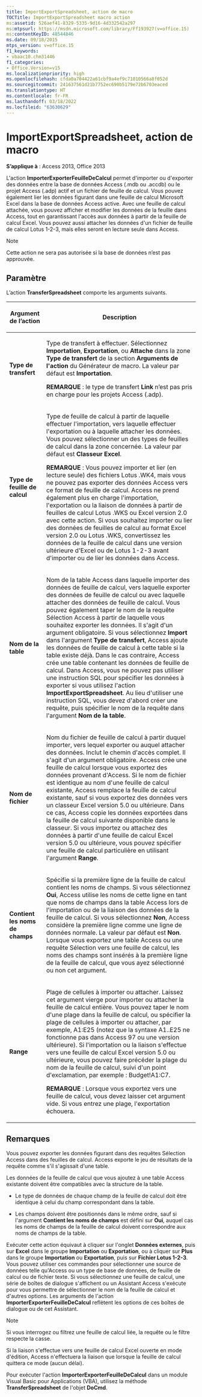 ```yaml
---
title: ImportExportSpreadsheet, action de macro
TOCTitle: ImportExportSpreadsheet macro action
ms:assetid: 526aef41-8329-5335-9d16-4d332542a297
ms:mtpsurl: https://msdn.microsoft.com/library/Ff193927(v=office.15)
ms:contentKeyID: 48544846
ms.date: 09/18/2015
mtps_version: v=office.15
f1_keywords:
- vbaac10.chm31446
f1_categories:
- Office.Version=v15
ms.localizationpriority: high
ms.openlocfilehash: cfda0a704422a61cbf9a4ef9c71010566a8f052d
ms.sourcegitcommit: 241637561d21b7752ec690b5179e72b6703eaced
ms.translationtype: HT
ms.contentlocale: fr-FR
ms.lasthandoff: 03/18/2022
ms.locfileid: "63630629"
---
```

# <a name="importexportspreadsheet-macro-action"></a>ImportExportSpreadsheet, action de macro

**S’applique à** : Access 2013, Office 2013

L'action **ImporterExporterFeuilleDeCalcul** permet d'importer ou d'exporter des données entre la base de données Access (.mdb ou .accdb) ou le projet Access (.adp) actif et un fichier de feuille de calcul. Vous pouvez également lier les données figurant dans une feuille de calcul Microsoft Excel dans la base de données Access active. Avec une feuille de calcul attachée, vous pouvez afficher et modifier les données de la feuille dans Access, tout en garantissant l'accès aux données à partir de la feuille de calcul Excel. Vous pouvez aussi attacher les données d'un fichier de feuille de calcul Lotus 1-2-3, mais elles seront en lecture seule dans Access.

> [!NOTE]
> Cette action ne sera pas autorisée si la base de données n’est pas approuvée. 

## <a name="setting"></a>Paramètre

L’action **TransferSpreadsheet** comporte les arguments suivants.

<table>
<colgroup>
<col />
<col />
</colgroup>
<thead>
<tr class="header">
<th><p>Argument de l’action</p></th>
<th><p>Description</p></th>
</tr>
</thead>
<tbody>
<tr class="odd">
<td><p><strong>Type de transfert</strong></p></td>
<td><p>Type de transfert à effectuer. Sélectionnez <strong>Importation</strong>, <strong>Exportation</strong>, ou <strong>Attache</strong> dans la zone <strong>Type de transfert</strong> de la section <strong>Arguments de l'action</strong> du Générateur de macro. La valeur par défaut est <strong>Importation</strong>.  </p><p><strong>REMARQUE</strong> : le type de transfert <STRONG>Link</STRONG> n’est pas pris en charge pour les projets Access (.adp).</p></td>
</tr>
<tr class="even">
<td><p><strong>Type de feuille de calcul</strong></p></td>
<td><p>Type de feuille de calcul à partir de laquelle effectuer l'importation, vers laquelle effectuer l'exportation ou à laquelle attacher les données. Vous pouvez sélectionner un des types de feuilles de calcul dans la zone concernée. La valeur par défaut est <strong>Classeur Excel</strong>.  </p><p><strong>REMARQUE</strong> : Vous pouvez importer et lier (en lecture seule) des fichiers Lotus .WK4, mais vous ne pouvez pas exporter des données Access vers ce format de feuille de calcul. Access ne prend également plus en charge l'importation, l'exportation ou la liaison de données à partir de feuilles de calcul Lotus .WKS ou Excel version 2.0 avec cette action. Si vous souhaitez importer ou lier des données de feuilles de calcul au format Excel version 2.0 ou Lotus .WKS, convertissez les données de la feuille de calcul dans une version ultérieure d'Excel ou de Lotus 1-2-3 avant d'importer ou de lier les données dans Access.</p>
</td>
</tr>
<tr class="odd">
<td><p><strong>Nom de la table</strong></p></td>
<td><p>Nom de la table Access dans laquelle importer des données de feuille de calcul, vers laquelle exporter des données de feuille de calcul ou avec laquelle attacher des données de feuille de calcul. Vous pouvez également taper le nom de la requête Sélection Access à partir de laquelle vous souhaitez exporter les données. Il s'agit d'un argument obligatoire. Si vous sélectionnez <strong>Import</strong> dans l'argument <strong>Type de transfert</strong>, Access ajoute les données de feuille de calcul à cette table si la table existe déjà. Dans le cas contraire, Access crée une table contenant les données de feuille de calcul. Dans Access, vous ne pouvez pas utiliser une instruction SQL pour spécifier les données à exporter si vous utilisez l'action <strong>ImportExportSpreadsheet</strong>. Au lieu d'utiliser une instruction SQL, vous devez d'abord créer une requête, puis spécifier le nom de la requête dans l'argument <strong>Nom de la table</strong>.  </p></td>
</tr>
<tr class="even">
<td><p><strong>Nom de fichier</strong></p></td>
<td><p>Nom du fichier de feuille de calcul à partir duquel importer, vers lequel exporter ou auquel attacher des données. Inclut le chemin d'accès complet. Il s'agit d'un argument obligatoire. Access crée une feuille de calcul lorsque vous exportez des données provenant d'Access. Si le nom de fichier est identique au nom d'une feuille de calcul existante, Access remplace la feuille de calcul existante, sauf si vous exportez des données vers un classeur Excel version 5.0 ou ultérieure. Dans ce cas, Access copie les données exportées dans la feuille de calcul suivante disponible dans le classeur. Si vous importez ou attachez des données à partir d'une feuille de calcul Excel version 5.0 ou ultérieure, vous pouvez spécifier une feuille de calcul particulière en utilisant l'argument <strong>Range</strong>.  </p></td>
</tr>
<tr class="odd">
<td><p><strong>Contient les noms de champs</strong></p></td>
<td><p>Spécifie si la première ligne de la feuille de calcul contient les noms de champs. Si vous sélectionnez <strong>Oui</strong>, Access utilise les noms de cette ligne en tant que noms de champs dans la table Access lors de l'importation ou de la liaison des données de la feuille de calcul. Si vous sélectionnez <strong>Non</strong>, Access considère la première ligne comme une ligne de données normale. La valeur par défaut est <strong>Non</strong>. Lorsque vous exportez une table Access ou une requête Sélection vers une feuille de calcul, les noms des champs sont insérés à la première ligne de la feuille de calcul, que vous ayez sélectionné ou non cet argument.  </p></td>
</tr>
<tr class="even">
<td><p><strong>Range</strong></p></td>
<td><p>Plage de cellules à importer ou attacher. Laissez cet argument vierge pour importer ou attacher la feuille de calcul entière. Vous pouvez taper le nom d'une plage dans la feuille de calcul, ou spécifier la plage de cellules à importer ou attacher, par exemple, A1:E25 (notez que la syntaxe A1..E25 ne fonctionne pas dans Access 97 ou une version ultérieure). Si l'importation ou la liaison s'effectue vers une feuille de calcul Excel version 5.0 ou ultérieure, vous pouvez faire précéder la plage du nom de la feuille de calcul, suivi d'un point d'exclamation, par exemple : Budget!A1:C7.</p><p><strong>REMARQUE</strong> : Lorsque vous exportez vers une feuille de calcul, vous devez laisser cet argument vide. Si vous entrez une plage, l'exportation échouera.</p></td>
</tr>
</tbody>
</table>


## <a name="remarks"></a>Remarques

Vous pouvez exporter les données figurant dans des requêtes Sélection Access dans des feuilles de calcul. Access exporte le jeu de résultats de la requête comme s'il s'agissait d'une table.

Les données de la feuille de calcul que vous ajoutez à une table Access existante doivent être compatibles avec la structure de la table.

- Le type de données de chaque champ de la feuille de calcul doit être identique à celui du champ correspondant dans la table.

- Les champs doivent être positionnés dans le même ordre, sauf si l'argument **Contient les noms de champs** est défini sur **Oui**, auquel cas les noms de champs de la feuille de calcul doivent correspondre aux noms de champs de la table.

Exécuter cette action équivaut à cliquer sur l'onglet **Données externes**, puis sur **Excel** dans le groupe **Importation** ou **Exportation**, ou à cliquer sur **Plus** dans le groupe **Importation** ou **Exportation**, puis sur **Fichier Lotus 1-2-3**. Vous pouvez utiliser ces commandes pour sélectionner une source de données telle qu'Access ou un type de base de données, de feuille de calcul ou de fichier texte. Si vous sélectionnez une feuille de calcul, une série de boîtes de dialogue s'affichent ou un Assistant Access s'exécute pour vous permettre de sélectionner le nom de la feuille de calcul et d'autres options. Les arguments de l'action **ImporterExporterFeuilleDeCalcul** reflètent les options de ces boîtes de dialogue ou de cet Assistant.

> [!NOTE]
> Si vous interrogez ou filtrez une feuille de calcul liée, la requête ou le filtre respecte la casse.

Si la liaison s'effectue vers une feuille de calcul Excel ouverte en mode d'édition, Access n'effectuera la liaison que lorsque la feuille de calcul quittera ce mode (aucun délai).

Pour exécuter l'action **ImporterExporterFeuilleDeCalcul** dans un module Visual Basic pour Applications (VBA), utilisez la méthode **TransferSpreadsheet** de l'objet **DoCmd**.

